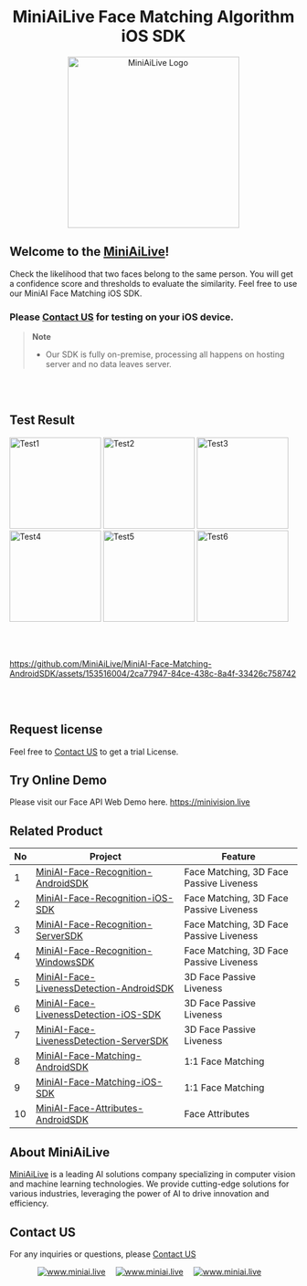 <div align="center">
   <h1> MiniAiLive Face Matching Algorithm iOS SDK </h1>
   <img src=https://www.miniai.live/wp-content/uploads/2023/03/logo_name-1-768x426.png alt="MiniAiLive Logo"
   width="300">
</div>

## Welcome to the [MiniAiLive](https://www.miniai.live/)!
Check the likelihood that two faces belong to the same person. You will get a confidence score and thresholds to evaluate the similarity. Feel free to use our MiniAI Face Matching iOS SDK.


### Please [Contact US](https://www.miniai.live/contact/) for testing on your iOS device.


> **Note**
>
> - Our SDK is fully on-premise, processing all happens on hosting server and no data leaves server.

<br></br>


## Test Result
<img src="https://github.com/MiniAiLive/MiniAI-Face-Matching-AndroidSDK/assets/153516004/3b07f850-0606-4d4a-b5cc-e9ed34c1f8e8" alt="Test1" width="160" />
<img src="https://github.com/MiniAiLive/MiniAI-Face-Matching-AndroidSDK/assets/153516004/22f41cbd-495b-4d63-b3ef-432da1ea6189" alt="Test2" width="160" />
<img src="https://github.com/MiniAiLive/MiniAI-Face-Matching-AndroidSDK/assets/153516004/9a63e231-54fc-4b7e-9d4e-64fe711ada03" alt="Test3" width="160" />
<img src="https://github.com/MiniAiLive/MiniAI-Face-Matching-AndroidSDK/assets/153516004/799b16d0-4560-409b-bf6b-3bb6ab3cb5cd" alt="Test4" width="160" />
<img src="https://github.com/MiniAiLive/MiniAI-Face-Matching-AndroidSDK/assets/153516004/ada074b6-9f7a-4584-bfe9-1fdf3504fce6" alt="Test5" width="160" />
<img src="https://github.com/MiniAiLive/MiniAI-Face-Matching-AndroidSDK/assets/153516004/078c688e-7cb2-4b5b-bf2a-6a97d17df2db" alt="Test6" width="160" />

<br></br>

https://github.com/MiniAiLive/MiniAI-Face-Matching-AndroidSDK/assets/153516004/2ca77947-84ce-438c-8a4f-33426c758742

<br></br>

## Request license
Feel free to [Contact US](https://www.miniai.live/contact/)  to get a trial License.

## Try Online Demo
Please visit our Face API Web Demo here. https://minivision.live

## Related Product
No | Project | Feature
---|---|---|
1 | [MiniAI-Face-Recognition-AndroidSDK](https://github.com/MiniAiLive/MiniAI-Face-Recognition-AndroidSDK) | Face Matching, 3D Face Passive Liveness
2 | [MiniAI-Face-Recognition-iOS-SDK](https://github.com/MiniAiLive/MiniAI-Face-Recognition-iOS-SDK) | Face Matching, 3D Face Passive Liveness
3 | [MiniAI-Face-Recognition-ServerSDK](https://github.com/MiniAiLive/MiniAI-Face-Recognition-ServerSDK) | Face Matching, 3D Face Passive Liveness
4 | [MiniAI-Face-Recognition-WindowsSDK](https://github.com/MiniAiLive/MiniAI-Face-Recognition-WindowsSDK) | Face Matching, 3D Face Passive Liveness
5 | [MiniAI-Face-LivenessDetection-AndroidSDK](https://github.com/MiniAiLive/MiniAI-Face-LivenessDetection-AndroidSDK) | 3D Face Passive Liveness
6 | [MiniAI-Face-LivenessDetection-iOS-SDK](https://github.com/MiniAiLive/MiniAI-Face-LivenessDetection-iOS-SDK) | 3D Face Passive Liveness
7 | [MiniAI-Face-LivenessDetection-ServerSDK](https://github.com/MiniAiLive/MiniAI-Face-LivenessDetection-ServerSDK) | 3D Face Passive Liveness
8 | [MiniAI-Face-Matching-AndroidSDK](https://github.com/MiniAiLive/MiniAI-Face-Matching-AndroidSDK) | 1:1 Face Matching
9 | [MiniAI-Face-Matching-iOS-SDK](https://github.com/MiniAiLive/MiniAI-Face-Matching-iOS-SDK) | 1:1 Face Matching
10 | [MiniAI-Face-Attributes-AndroidSDK](https://github.com/MiniAiLive/MiniAI-Face-Attributes-AndroidSDK) | Face Attributes

## About MiniAiLive
[MiniAiLive](https://www.miniai.live/) is a leading AI solutions company specializing in computer vision and machine learning technologies. We provide cutting-edge solutions for various industries, leveraging the power of AI to drive innovation and efficiency.

## Contact US
For any inquiries or questions, please [Contact US](https://www.miniai.live/contact/)

<p align="center">
<a target="_blank" href="https://t.me/Contact_MiniAiLive"><img src="https://img.shields.io/badge/telegram-@MiniAiLive-blue.svg?logo=telegram" alt="www.miniai.live"></a>&emsp;
<a target="_blank" href="https://wa.me/+19162702374"><img src="https://img.shields.io/badge/whatsapp-MiniAiLive-blue.svg?logo=whatsapp" alt="www.miniai.live"></a>&emsp;
<a target="_blank" href="https://join.skype.com/invite/ltQEVDmVddTe"><img src="https://img.shields.io/badge/skype-MiniAiLive-blue.svg?logo=skype" alt="www.miniai.live"></a>&emsp;
</p>

